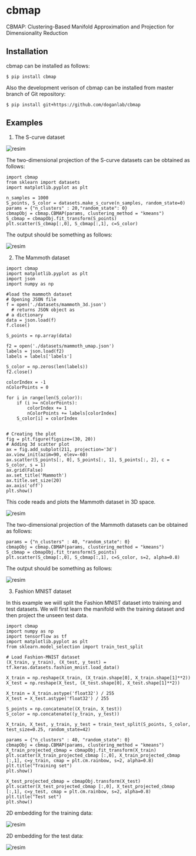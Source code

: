 # cbmap
CBMAP: Clustering-Based Manifold Approximation and Projection for Dimensionality Reduction

Installation
--------

cbmap can be installed as follows:

    $ pip install cbmap

Also the development verison of cbmap can be installed from master branch of Git repository:

    $ pip install git+https://github.com/doganlab/cbmap

Examples
--------
1. The S-curve dataset

![resim](https://github.com/doganlab/cbmap/assets/26445624/d0fbf7e7-a757-482b-baae-585d98de5521)

The two-dimensional projection of the S-curve datasets can be obtained as follows:

```{python}
import cbmap
from sklearn import datasets
import matplotlib.pyplot as plt

n_samples = 1000
S_points, S_color = datasets.make_s_curve(n_samples, random_state=0)
params = {"n_clusters" : 20,"random_state": 0}
cbmapObj = cbmap.CBMAP(params, clustering_method = "kmeans")
S_cbmap = cbmapObj.fit_transform(S_points)
plt.scatter(S_cbmap[:,0], S_cbmap[:,1], c=S_color)
```

The output should be something as follows:

![resim](https://github.com/doganlab/cbmap/assets/26445624/56d94380-5b60-4739-b8a0-3a291557c069)

2. The Mammoth dataset

```{python}
import cbmap
import matplotlib.pyplot as plt
import json
import numpy as np

#load the mammoth dataset
# Opening JSON file
f = open('./datasets/mammoth_3d.json')
  # returns JSON object as 
# a dictionary
data = json.load(f)
f.close()

S_points = np.array(data)

f2 = open('./datasets/mammoth_umap.json')
labels = json.load(f2)
labels = labels['labels']

S_color = np.zeros(len(labels))
f2.close()

colorIndex = -1
nColorPoints = 0

for i in range(len(S_color)):
    if (i >= nColorPoints):
        colorIndex += 1
        nColorPoints += labels[colorIndex]
    S_color[i] = colorIndex


# Creating the plot
fig = plt.figure(figsize=(30, 20))
# Adding 3d scatter plot
ax = fig.add_subplot(211, projection='3d')
ax.view_init(azim=90, elev=-60)
ax.scatter(S_points[:, 0], S_points[:, 1], S_points[:, 2], c = S_color, s = 1)
ax.grid(False)
ax.set_title('Mammoth')
ax.title.set_size(20)
ax.axis('off')
plt.show()
```
This code reads and plots the Mammoth dataset in 3D space.

![resim](https://github.com/doganlab/cbmap/assets/26445624/33e745a3-678f-4b16-b279-30aae4d8a926)


The two-dimensional projection of the Mammoth datasets can be obtained as follows:

```{python}
params = {"n_clusters" : 40, "random_state": 0}
cbmapObj = cbmap.CBMAP(params, clustering_method = "kmeans")
S_cbmap = cbmapObj.fit_transform(S_points)
plt.scatter(S_cbmap[:,0], S_cbmap[:,1], c=S_color, s=2, alpha=0.8)
```
The output should be something as follows:

![resim](https://github.com/doganlab/cbmap/assets/26445624/0bac4552-ca4f-49ac-add4-d93776b32966)

3. Fashion MNIST dataset

In this example we wiill split the Fashion MNIST dataset into training and test datasets. We will
first learn the manifold with the training dataset and then project the unseen test data.

```{python}
import cbmap
import numpy as np
import tensorflow as tf
import matplotlib.pyplot as plt
from sklearn.model_selection import train_test_split

# Load Fashion-MNIST dataset
(X_train, y_train), (X_test, y_test) = tf.keras.datasets.fashion_mnist.load_data()

X_train = np.reshape(X_train, (X_train.shape[0], X_train.shape[1]**2))
X_test = np.reshape(X_test, (X_test.shape[0], X_test.shape[1]**2))

X_train = X_train.astype('float32') / 255
X_test = X_test.astype('float32') / 255

S_points = np.concatenate((X_train, X_test))
S_color = np.concatenate((y_train, y_test))

X_train, X_test, y_train, y_test = train_test_split(S_points, S_color, test_size=0.25, random_state=42)

params = {"n_clusters" : 40, "random_state": 0}
cbmapObj = cbmap.CBMAP(params, clustering_method = "kmeans")
X_train_projected_cbmap = cbmapObj.fit_transform(X_train)
plt.scatter(X_train_projected_cbmap [:,0], X_train_projected_cbmap [:,1], c=y_train, cmap = plt.cm.rainbow, s=2, alpha=0.8)
plt.title("Training set")
plt.show()

X_test_projected_cbmap = cbmapObj.transform(X_test)
plt.scatter(X_test_projected_cbmap [:,0], X_test_projected_cbmap [:,1], c=y_test, cmap = plt.cm.rainbow, s=2, alpha=0.8)
plt.title("Test set")
plt.show()
```

2D embedding for the training data:

![resim](https://github.com/doganlab/cbmap/assets/26445624/0297cc54-0a06-4af6-b8e4-49f0240fc124)

2D embedding for the test data:

![resim](https://github.com/doganlab/cbmap/assets/26445624/89c7abba-4520-4b2b-8788-2d6e13d3a37d)


